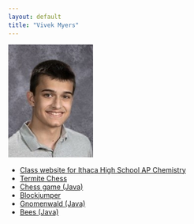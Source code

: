 ```yaml
---
layout: default
title: "Vivek Myers"
---
```


![Vivek Myers](pictures/vivek-myers-2017.jpg)
- [Class website for Ithaca High School AP Chemistry](http://www.tuorichem.com)
- [Termite Chess](http://kbam.net/termite)
- [Chess game (Java)](lib/Chess.jar)
- [Blockjumper](https://vm0.neocities.org/block-jumper.html)
- [Gnomenwald (Java)](lib/GnomenWald.jar)
- [Bees (Java)](lib/Bees.jar)

<script type="application/javascript">
  function forAllByClass(cn, f) {
    var nl = document.getElementsByClassName(cn)
    for (var i = 0; i < nl.length; i++)
      f(nl[i])
  }
  function removeAll(cn) {
    forAllByClass(cn, function (n) { n.parentNode.removeChild(n) })
  }
  removeAll("project-tagline")
  forAllByClass("project-name",
      function(pn) { pn.innerText = "Vivek Myers" })
  setTimeout(function() {
    removeAll("site-footer")
  }, 1)
</script>
